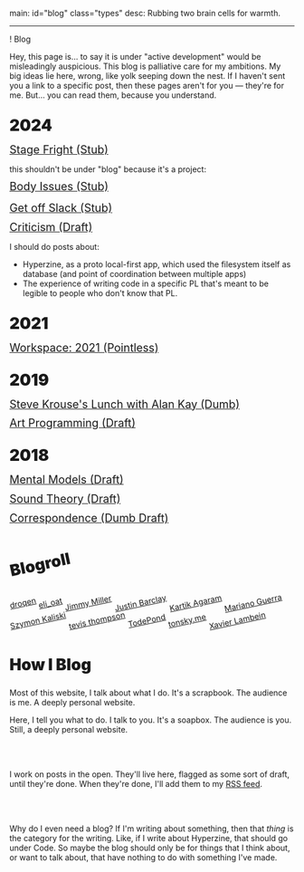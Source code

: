 main: id="blog" class="types"
desc: Rubbing two brain cells for warmth.

---

! Blog

<style>
  main {
    position: relative;
  }
  #podes {
    position: absolute;
    top: 0;
    left: 0;
    width: 100%;
    height: 1600px;
    z-index: -1;
  }

  @media (prefers-color-scheme: dark) {
    body { background: hsl(0, 0%, 6%); }
    main { color: hsl(0, 0%, 70%); }
    a:hover, a:visited:hover { color: #FFF; }
  }

  title {
    font-weight: 900;
  }

  h1 {
    font-size: 2em;
    font-weight: 900;
  }
</style>

<!--
<script type="importmap">{"imports": {"gl-matrix": "/js/gl-matrix/gl-matrix.js"}}</script>
<script type="module" src="podes.js"></script>
-->

<section id="posts">

  Hey, this page is… to say it is under "active development" would be misleadingly auspicious. This blog is palliative care for my ambitions. My big ideas lie here, wrong, like yolk seeping down the nest. If I haven't sent you a link to a specific post, then these pages aren't for you — they're for me. But… you can read them, because you understand.

  # 2024
  [Stage Fright (Stub)](/stage-fright)

  this shouldn't be under "blog" because it's a project:
  [Body Issues (Stub)](/body-issues)

  [Get off Slack (Stub)](/get-off-slack)
  [Criticism (Draft)](/criticism)

  I should do posts about:
  * Hyperzine, as a proto local-first app, which used the filesystem itself as database (and point of coordination between multiple apps)
  * The experience of writing code in a specific PL that's meant to be legible to people who don't know that PL.

  # 2021
  [Workspace: 2021 (Pointless)](/workspace-2021)

  # 2019
  [Steve Krouse's Lunch with Alan Kay (Dumb)](/lunch-with-alan-kay)
  [Art Programming (Draft)](/art-programming)

  # 2018
  [Mental Models (Draft)](/mental-models)
  [Sound Theory (Draft)](/sound-theory)
  [Correspondence (Dumb Draft)](/correspondence)

</section>

<style>
  #posts {
    a {
      display: block;
      margin: .5em 0;
      font-size: 1.4em;
    }

    h1 {
      margin: 1em 0 0;
    }
  }
</style>

<section id="blogroll">

  # Blogroll

  [droqen](https://kinopio.club/loading--c6rgUnlHCH8386yogunZ-)
  [eli_oat](https://eli.li)
  [Jimmy Miller](https://jimmyhmiller.github.io)
  [Justin Barclay](https://justinbarclay.ca/)
  [Kartik Agaram](http://akkartik.name)
  [Mariano Guerra](https://marianoguerra.org)
  [Szymon Kaliski](https://szymonkaliski.com/)
  [tevis thompson](http://tevisthompson.com/)
  [TodePond](https://todepond.com)
  [tonsky.me](https://tonsky.me/)
  [Xavier Lambein](https://lambein.xyz)

</section>

<style>
  #blogroll {
    h1, a {
      display: inline-block;
      rotate: -12deg;
      margin-bottom: 1em;
    }
  }
</style>

<section>

  # How I Blog

  Most of this website, I talk about what I do. It's a scrapbook. The audience is me. A deeply personal website.

  Here, I tell you what to do. I talk to you. It's a soapbox. The audience is you. Still, a deeply personal website.

  <br><br>

  I work on posts in the open. They'll live here, flagged as some sort of draft, until they're done. When they're done, I'll add them to my [RSS feed](/rss).

  <br><br>

  Why do I even need a blog? If I'm writing about something, then that *thing* is the category for the writing. Like, if I write about Hyperzine, that should go under Code. So maybe the blog should only be for things that I think about, or want to talk about, that have nothing to do with something I've made.

</section>
